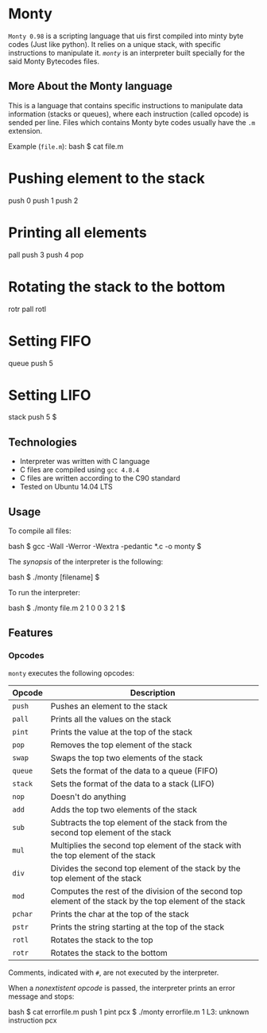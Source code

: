 # Monty

`Monty 0.98` is a scripting language that uis first compiled into minty byte codes (Just like python). It relies on a unique stack, with specific instructions to manipulate it. *`monty`* is an interpreter built specially for the said Monty Bytecodes files.

## More About the Monty language
This is a language that contains specific instructions to manipulate data information (stacks or queues), where each instruction (called opcode) is sended per line. Files which contains Monty byte codes usually have the `.m` extension.

Example (`file.m`):
bash
$ cat file.m
# Pushing element to the stack
push 0
push 1
push 2
# Printing all elements
pall
push 3
push 4
pop
# Rotating the stack to the bottom
rotr
pall
rotl
# Setting FIFO
queue
push 5
# Setting LIFO
stack
push 5
$
## Technologies
* Interpreter was written with C language
* C files are compiled using `gcc 4.8.4`
* C files are written according to the C90 standard
* Tested on Ubuntu 14.04 LTS

## Usage
To compile all files:

bash
$ gcc -Wall -Werror -Wextra -pedantic *.c -o monty
$


The *synopsis* of the interpreter is the following:

bash
$ ./monty [filename]
$


To run the interpreter:

bash
$ ./monty file.m
2
1
0
0
3
2
1
$


## Features
### Opcodes
`monty` executes the following opcodes:

| Opcode | Description |
| -------- | ----------- |
| `push` | Pushes an element to the stack |
| `pall` | Prints all the values on the stack |
| `pint` | Prints the value at the top of the stack |
| `pop` | Removes the top element of the stack |
| `swap` | Swaps the top two elements of the stack |
| `queue` | Sets the format of the data to a queue (FIFO) |
| `stack` | Sets the format of the data to a stack (LIFO) |
| `nop` | Doesn't do anything |
| `add` | Adds the top two elements of the stack |
| `sub` | Subtracts the top element of the stack from the second top element of the stack |
| `mul` | Multiplies the second top element of the stack with the top element of the stack |
| `div` | Divides the second top element of the stack by the top element of the stack |
| `mod` | Computes the rest of the division of the second top element of the stack by the top element of the stack |
| `pchar` | Prints the char at the top of the stack |
| `pstr` | Prints the string starting at the top of the stack |
| `rotl` | Rotates the stack to the top |
| `rotr` | Rotates the stack to the bottom |

Comments, indicated with `#`, are not executed by the interpreter.

When a *nonextistent opcode* is passed, the interpreter prints an error message and stops:

bash
$ cat errorfile.m
push 1
pint
pcx
$ ./monty errorfile.m
1
L3: unknown instruction pcx